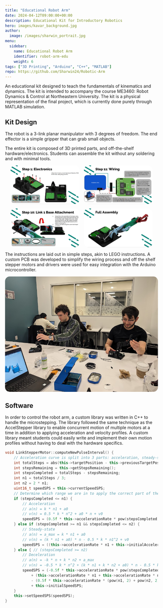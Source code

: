 ```yaml
---
title: "Educational Robot Arm"
date: 2024-04-12T09:00:00+00:00
description: Educational Kit for Introductory Robotics
hero: images/kavar_background.jpg
author:
  image: /images/sharwin_portrait.jpg
menu:
  sidebar:
    name: Educational Robot Arm
    identifier: robot-arm-edu
    weight: 6
tags: ["3D Printing", "Arduino", "C++", "MATLAB"]
repo: https://github.com/Sharwin24/Robotic-Arm
---
```


An educational kit designed to teach the fundamentals of kinematics and dynamics. The kit is intended to accompany the course ME3460: Robot Dynamics & Control at Northeastern University. The kit is a physical representation of the final project, which is currently done purely through MATLAB simulation.

## Kit Design
The robot is a 3-link planar manipulator with 3 degrees of freedom. The end effector is a simple gripper that can grab small objects.

The entire kit is composed of 3D printed parts, and off-the-shelf hardware/electronics. Students can assemble the kit without any soldering and with minimal tools.

<div align="center" style="display: flex; flex-wrap: wrap; justify-content: center; gap: 15px;">
  <img src="step_1.png" alt="First Step of Instructions" style="border-radius: 15px; width: 45%;">
  <img src="pcb_instructions.png" alt="PCB Instructions" style="border-radius: 15px; width: 45%;">
  <img src="base_instructions.png" alt="Base Assembly" style="border-radius: 15px; width: 45%;">
  <img src="full_assembly_instructions.png" alt="Full Assembly" style="border-radius: 15px; width: 45%;">
</div>

The instructions are laid out in simple steps, akin to LEGO instructions. A custom PCB was developed to simplify the wiring process and off the shelf stepper motors and drivers were used for easy integration with the Arduino microcontroller.

<div align="center">
    <img src="students_building.png" alt="Students Building Kit" style="border-radius: 15px;">
</div>

## Software

In order to control the robot arm, a custom library was written in C++ to handle the microstepping. The library followed the same technique as the AccelStepper library to enable concurrent motion of multiple motors at a time in addition to applying acceleration and velocity profiles. A custom library meant students could easily write and implement their own motion profiles without having to deal with the hardware specifics.

```cpp
void LinkStepperMotor::computeNewPulseInterval() {
	// Acceleration curve is split into 3 parts: acceleration, steady-state, deceleration
	int totalSteps = abs(this->targetPosition - this->previousTargetPosition);
	int stepsRemaining = this->getStepsRemaining();
	int stepsCompleted = totalSteps - stepsRemaining;
	int n1 = totalSteps / 3;
	int n2 = 2 * n1;
	uint16_t speedSPS = this->currentSpeedSPS;
	// Determine which range we are in to apply the correct part of the acceleration curve
	if (stepsCompleted <= n1) {
		// Acceleration
		// a(n) = k * n1 + a0
		// v(n) = 0.5 * k * n^2 + a0 * n + v0
		speedSPS = (0.5f * this->accelerationRate * pow(stepsCompleted, 2)) + (this->initialAcceleration * stepsCompleted) + this->initialSpeedSPS;
	} else if (stepsCompleted >= n1 && stepsCompleted <= n2) {
		// Steady-state
		// a(n) = a_max = k * n1 + a0
		// v(n) = (k * n1 + a0) * n - 0.5 * k * n1^2 + v0
		speedSPS = ((this->accelerationRate * n1 + this->initialAcceleration) * stepsCompleted) - (0.5f * this->accelerationRate * pow(n1, 2)) + this->initialSpeedSPS;
	} else { // (stepsCompleted >= n2)
		// Deceleration
		// a(n) = -k * n + k * n2 + a_max
		// v(n) = -0.5 * k * n^2 + (k * n1 + k * n2 + a0) * n - 0.5 * k * (n1^2 + n2^2) + v0
		speedSPS = (-0.5f * this->accelerationRate * pow(stepsCompleted, 2))
			+ (this->accelerationRate * n1 + this->accelerationRate * n2 + this->initialAcceleration) * stepsCompleted
			- (0.5f * this->accelerationRate * (pow(n1, 2) + pow(n2, 2)))
			+ this->initialSpeedSPS;
	}
	this->setSpeedSPS(speedSPS);
}
```